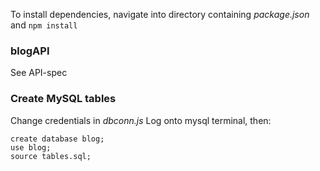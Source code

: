 
To install dependencies, navigate into directory containing *package.json* and `npm install`

### blogAPI
See API-spec

### Create MySQL tables
Change credentials in *dbconn.js*
Log onto mysql terminal, then:
```
create database blog;
use blog;
source tables.sql;
```

